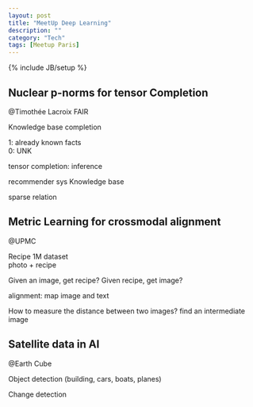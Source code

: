 ```yaml
---
layout: post
title: "MeetUp Deep Learning"
description: ""
category: "Tech"
tags: [Meetup Paris]
---
```

{% include JB/setup %}

## Nuclear p-norms for tensor Completion
@Timothée Lacroix FAIR

Knowledge base completion	

1: already known facts	
0: UNK

tensor completion: inference	

recommender sys	
Knowledge base	

sparse relation	

## Metric Learning for crossmodal alignment
@UPMC

Recipe 1M dataset	
photo + recipe	

Given an image, get recipe?	
Given recipe, get image?	

alignment: map image and text	

How to measure the distance between two images?	
find an intermediate image	

## Satellite data in AI
@Earth Cube

Object detection (building, cars, boats, planes)

Change detection 